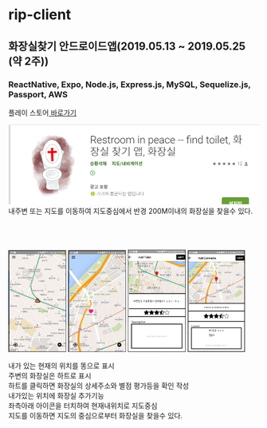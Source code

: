 # rip-client

## 화장실찾기 안드로이드앱(2019.05.13 ~ 2019.05.25 (약 2주))

### ReactNative, Expo, Node.js, Express.js, MySQL, Sequelize.js, Passport, AWS


플레이 스토어<a href="https://play.google.com/store/apps/details?id=com.seunghwanseokjae.seunghwan&hl=ko"> 바로가기 </a>


<img src="./images-description/화장실1.PNG" alt=''/>
내주변 또는 지도를 이동하여 지도중심에서 반경 200M이내의 화장실을 찾을수 있다.
<br><br><br><br><br>

<div>
  <img src="./images-description/화장실2.PNG" width="23%" alt=''/>
  <img src="./images-description/화장실3.PNG" width="23%" alt=''/>
  <img src="./images-description/화장실4.PNG" width="23%" alt=''/>
  <img src="./images-description/화장실5.PNG" width="23%" alt=''/>
 </div>
 
 내가 있는 현재의 위치를 똥으로 표시<br>
 주변의 화장실은 하트로 표시 <br>
 하트를 클릭하면 화장실의 상세주소와 별점 평가등을 확인 작성 <br>
 내가있는 위치에 화장실 추가기능 <br>
 좌측아래 아이콘을 터치하여 현재내위치로 지도중심 <br>
 지도를 이동하면 지도의 중심으로부터 화장실을 찾을수 있다.
